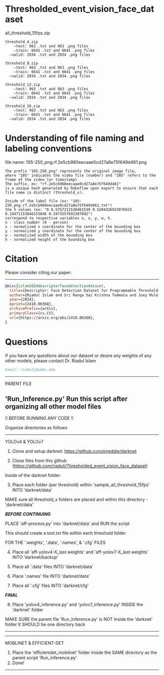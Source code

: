 # Thresholded_event_vision_face_dataset
all_threshold_15fps.zip

    threshold_4.zip
    	–test: 963 .txt and 963 .png files
    	–train: 6641 .txt and 6641 .png files
      –valid: 2034 .txt and 2034 .png files
    
    threshold_8.zip
    	–test: 963 .txt and 963 .png files
    	–train: 6641 .txt and 6641 .png files
      –valid: 2034 .txt and 2034 .png files
    
    threshold_12.zip
    	–test: 963 .txt and 963 .png files
    	–train: 6641 .txt and 6641 .png files
      –valid: 2034 .txt and 2034 .png files
    
    threshold_16.zip
    	–test: 963 .txt and 963 .png files
    	–train: 6641 .txt and 6641 .png files
      –valid: 2034 .txt and 2034 .png files

# Understanding of file naming and labeling conventions
file name: 105-250_png.rf.2e5cb960eecaae0cd27a8e75f649d461.png

    The prefix "105-250_png" represents the original image file, 
    where "105" indicates the video file (number) and "205" refers to the frame of the video (or timestamp). 
    The suffix, ex: "rf.2e5cb960eecaae0cd27a8e75f649d461" 
    is a unique hash generated by Roboflow upon export to ensure that each file name is distinct (threshold_x).

    Inside of the label file (ex: "105-250_png.rf.2e5cb960eecaae0cd27a8e75f649d461.txt") 
    the 5 values (ex: "0 0.5757211538461539 0.5204326923076923 0.19471153846153846 0.3473557692307692") 
    correspond to respective variables n, x, y, w, h.
    n - class number (0 - person)
    x - normalized x coordinate for the center of the bounding box
    y - normalized y coordinate for the center of the bounding box
    w - normalized width of the bounding box
    h - normalized height of the bounding box

# Citation
Please consider citing our paper:

------------------------------------------------------------------
```bibtex
@misc{islam2024descriptorfacedetectiondataset,
  title={Descriptor: Face Detection Dataset for Programmable Threshold-Based Sparse-Vision}, 
  author={Riadul Islam and Sri Ranga Sai Krishna Tummala and Joey Mulé and Rohith Kankipati and Suraj Jalapally and Dhandeep Challagundla and Chad Howard and Ryan Robucci},
  year={2024},
  eprint={2410.00368},
  archivePrefix={arXiv},
  primaryClass={cs.CV},
  url={https://arxiv.org/abs/2410.00368},
}
```
# Questions
If you have any questions about our dataset or desire any weights of any other models, please contact Dr. Riadul Islam
```bibtex
Email: riaduli@umbc.edu
```



------------------------------------------------------------------
PARENT FILE

'Run_Inference.py'
Run this script after organizing all other model files
------------------------------------------------------------------

!! BEFORE RUNNING ANY CODE !!

Organize directories as follows

------------------------------------------------------------------
YOLOv4 & YOLOv7

1. Clone and setup darknet: https://github.com/pjreddie/darknet

2. Clone files from this github (https://github.com/riaduli/Thresholded_event_vision_face_dataset)

Inside of the darknet folder:

3. Place each folder (per threshold) within 'sample_all_threshold_15fps' INTO 'darknet/data'

MAKE sure all threshold_x folders are placed and within this directory - 'darknet/data'

***BEFORE CONTINUING***

PLACE 'aff-process.py' into 'darknet/data' and RUN the script

This should create a test.txt file within each threshold folder

FOR THE '.weights', '.data', '.names', & '.cfg' FILES

4. Place all 'aff-yolov4-X_last.weights' and 'aff-yolov7-X_last.weights' INTO 'darknet/backup'

5. Place all '.data' files INTO 'darknet/data'

6. Place '.names' file INTO 'darknet/data'

7. Place all '.cfg' files INTO 'darknet/cfg'

***FINAL***

8. Place 'yolov4_inference.py' and 'yolov7_inference.py' INSIDE the 'darknet' folder

MAKE SURE the parent file 'Run_Inference.py' is NOT inside the 'darknet' folder
It SHOULD be one directory back

------------------------------------------------------------------


------------------------------------------------------------------
MOBLINET & EFFICIENT-DET

1. Place the 'efficientdet_mobilnet' folder inside the SAME directory as the parent script 'Run_Inference.py'
2. Done!
------------------------------------------------------------------

